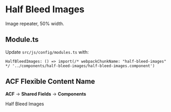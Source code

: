 # Half Bleed Images

Image repeater, 50% width.

## Module.ts

Update `src/js/config/modules.ts` with:

`HalfBleedImages: () => import(/* webpackChunkName: "half-bleed-images" */ '../components/half-bleed-images/half-bleed-images.component')`

## ACF Flexible Content Name

**ACF** -> **Shared Fields** -> **Components**

Half Bleed Images
